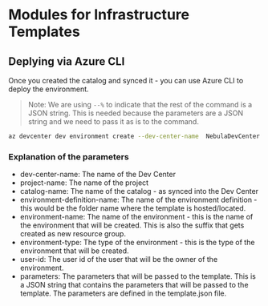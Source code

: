 # Modules for Infrastructure Templates

## Deplying via Azure CLI

Once you created the catalog and synced it - you can use Azure CLI to deploy the environment.

> Note: We are using ```--%``` to indicate that the rest of the command is a JSON string. This is needed because the parameters are a JSON string and we need to pass it as is to the command.

```bash	
az devcenter dev environment create --dev-center-name  NebulaDevCenter --project-name SalesOrderManagement --catalog-name Catalog1  --environment-definition-name LogAnalyticsWorkspace --environment-name LARGP001 --environment-type Pre-Production --user-id 015f84bd-2d24-43d8-a03a-32349d1e2148 --% --parameters "{\"logAnalyticsName\":\"moiha2023\"}"

```

### Explanation of the parameters

- dev-center-name: The name of the Dev Center
- project-name: The name of the project
- catalog-name: The name of the catalog - as synced into the Dev Center
- environment-definition-name: The name of the environment definition - this would be the folder name where the template is hosted/located.
- environment-name: The name of the environment - this is the name of the environment that will be created. This is also the suffix that gets created as new resource group.
- environment-type: The type of the environment - this is the type of the environment that will be created. 
- user-id: The user id of the user that will be the owner of the environment.
- parameters: The parameters that will be passed to the template. This is a JSON string that contains the parameters that will be passed to the template. The parameters are defined in the template.json file. 

